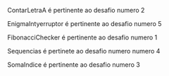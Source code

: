 ContarLetraA é pertinente ao desafio numero 2

EnigmaIntyerruptor é pertinente ao desafio numero 5

FibonacciChecker é pertinente ao desafio numero 1

Sequencias é pertinete ao desafio numero numero 4

SomaIndice é pertinente ao desafio numero 3
